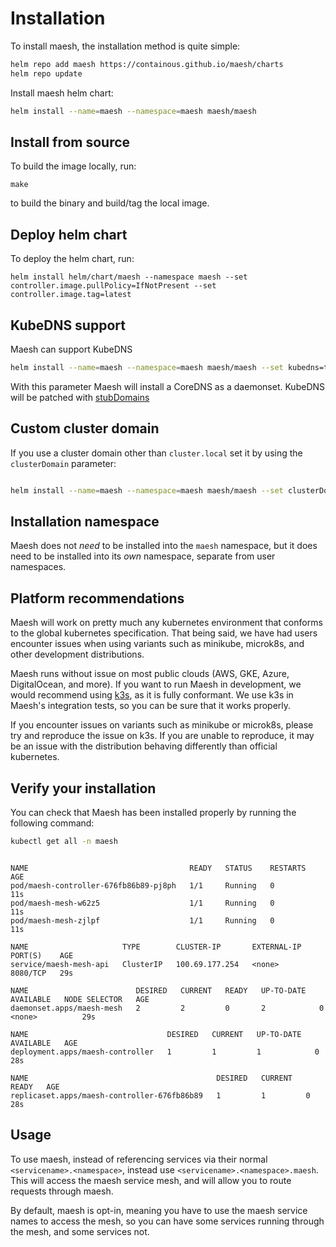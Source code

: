 # Installation

To install maesh, the installation method is quite simple:

```bash
helm repo add maesh https://containous.github.io/maesh/charts
helm repo update
```

Install maesh helm chart:

```bash
helm install --name=maesh --namespace=maesh maesh/maesh
```

## Install from source

To build the image locally, run:

```shell
make
```

 to build the binary and build/tag the local image.

## Deploy helm chart

To deploy the helm chart, run:

```shell
helm install helm/chart/maesh --namespace maesh --set controller.image.pullPolicy=IfNotPresent --set controller.image.tag=latest
```

## KubeDNS support

Maesh can support KubeDNS

```bash
helm install --name=maesh --namespace=maesh maesh/maesh --set kubedns=true
```

With this parameter Maesh will install a CoreDNS as a daemonset.
KubeDNS will be patched with [stubDomains](https://kubernetes.io/docs/tasks/administer-cluster/dns-custom-nameservers/#example-stub-domain)

## Custom cluster domain

If you use a cluster domain other than `cluster.local` set it by using the `clusterDomain` parameter:

```bash

helm install --name=maesh --namespace=maesh maesh/maesh --set clusterDomain=my.custom.domain.com
```

## Installation namespace

Maesh does not _need_ to be installed into the `maesh` namespace, 
but it does need to be installed into its _own_ namespace, separate from user namespaces.

## Platform recommendations

Maesh will work on pretty much any kubernetes environment that conforms to the global kubernetes specification.
That being said, we have had users encounter issues when using variants such as minikube, microk8s,
and other development distributions.

Maesh runs without issue on most public clouds (AWS, GKE, Azure, DigitalOcean, and more).
If you want to run Maesh in development, we would recommend using [k3s](https://k3s.io/), as it is fully conformant.
We use k3s in Maesh's integration tests, so you can be sure that it works properly.

If you encounter issues on variants such as minikube or microk8s, please try and reproduce the issue on k3s.
If you are unable to reproduce, it may be an issue with the distribution behaving differently than official kubernetes.

## Verify your installation

You can check that Maesh has been installed properly by running the following command:

```bash tab="Command"
kubectl get all -n maesh
```

```text tab="Expected Output"

NAME                                    READY   STATUS    RESTARTS   AGE
pod/maesh-controller-676fb86b89-pj8ph   1/1     Running   0          11s
pod/maesh-mesh-w62z5                    1/1     Running   0          11s
pod/maesh-mesh-zjlpf                    1/1     Running   0          11s

NAME                     TYPE        CLUSTER-IP       EXTERNAL-IP   PORT(S)    AGE
service/maesh-mesh-api   ClusterIP   100.69.177.254   <none>        8080/TCP   29s

NAME                        DESIRED   CURRENT   READY   UP-TO-DATE   AVAILABLE   NODE SELECTOR   AGE
daemonset.apps/maesh-mesh   2         2         0       2            0           <none>          29s

NAME                               DESIRED   CURRENT   UP-TO-DATE   AVAILABLE   AGE
deployment.apps/maesh-controller   1         1         1            0           28s

NAME                                          DESIRED   CURRENT   READY   AGE
replicaset.apps/maesh-controller-676fb86b89   1         1         0       28s
```

## Usage

To use maesh, instead of referencing services via their normal `<servicename>.<namespace>`, instead use `<servicename>.<namespace>.maesh`.
This will access the maesh service mesh, and will allow you to route requests through maesh.

By default, maesh is opt-in, meaning you have to use the maesh service names to access the mesh, so you can have some services running through the mesh, and some services not.
